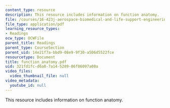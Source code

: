 ```yaml
---
content_type: resource
description: This resource includes information on function anatomy.
file: /courses/16-423j-aerospace-biomedical-and-life-support-engineering-spring-2006/321fd1fcd6a87a14528986f06097a08a_function_anatomy.pdf
file_type: application/pdf
learning_resource_types:
- Readings
ocw_type: OCWFile
parent_title: Readings
parent_type: CourseSection
parent_uid: 14e21f7a-bbd9-08e9-9f30-a506d5522fce
resourcetype: Document
title: function_anatomy.pdf
uid: 321fd1fc-d6a8-7a14-5289-86f06097a08a
video_files:
  video_thumbnail_file: null
video_metadata:
  youtube_id: null
---
```

This resource includes information on function anatomy.